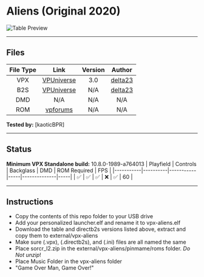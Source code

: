# Aliens (Original 2020)

![Table Preview](https://vpuniverse.com/screenshots/monthly_2024_04/AliensDesktop.png.0e972b187963b7b693040266c9c85567.png)

---

## Files
| File Type | Link | Version | Author |
|:---------:|:----:|:-------:|:------:|
| VPX | [VPUniverse](https://vpuniverse.com/files/file/19644-aliens-30-final-release/) | 3.0 | [delta23](https://vpuniverse.com/profile/1187-delta23/) |
| B2S | [VPUniverse](https://vpuniverse.com/files/file/19644-aliens-30-final-release/) | N/A | [delta23](https://vpuniverse.com/profile/1187-delta23/) |
| DMD | N/A | N/A | N/A |
| ROM | [vpforums](https://www.vpforums.org/index.php?app=downloads&showfile=889) | N/A | N/A |

**Tested by:** [kaoticBPR]

---

## Status 
**Minimum VPX Standalone build:** 10.8.0-1989-a764013
| Playfield | Controls | Backglass | DMD | ROM Required | FPS | 
|-----------|----------|-----------|-----|--------------|-----|
| :white_check_mark: | :white_check_mark: | :white_check_mark: | :x: | :white_check_mark: | 60 |

---

## Instructions
- Copy the contents of this repo folder to your USB drive
- Add your personalized launcher.elf and rename it to vpx-aliens.elf
- Download the table and directb2s versions listed above, extract and copy them to external/vpx-aliens
- Make sure (.vpx), (.directb2s), and (.ini) files are all named the same
- Place sorcr_l2.zip in the external/vpx-aliens/pinmame/roms folder. *Do Not unzip*!
- Place Music Folder in the vpx-aliens folder
- "Game Over Man, Game Over!"

